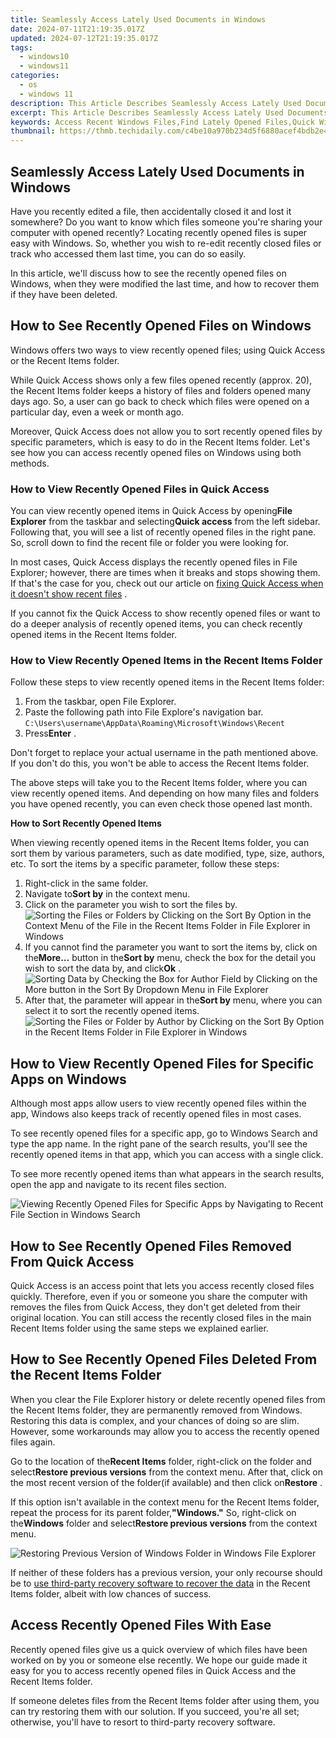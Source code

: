 ```yaml
---
title: Seamlessly Access Lately Used Documents in Windows
date: 2024-07-11T21:19:35.017Z
updated: 2024-07-12T21:19:35.017Z
tags:
  - windows10
  - windows11
categories:
  - os
  - windows 11
description: This Article Describes Seamlessly Access Lately Used Documents in Windows
excerpt: This Article Describes Seamlessly Access Lately Used Documents in Windows
keywords: Access Recent Windows Files,Find Lately Opened Files,Quick Window File Search,Easy Latest Doc Locate,Immediate File Retrieval,Windows Document History,Fast Opened File Finder
thumbnail: https://thmb.techidaily.com/c4be10a970b234d5f6880acef4bdb2e4828d9b824f3ccac5078e8475f10ac115.jpg
---
```


## Seamlessly Access Lately Used Documents in Windows

 Have you recently edited a file, then accidentally closed it and lost it somewhere? Do you want to know which files someone you're sharing your computer with opened recently? Locating recently opened files is super easy with Windows. So, whether you wish to re-edit recently closed files or track who accessed them last time, you can do so easily.

 In this article, we'll discuss how to see the recently opened files on Windows, when they were modified the last time, and how to recover them if they have been deleted.

## How to See Recently Opened Files on Windows

 Windows offers two ways to view recently opened files; using Quick Access or the Recent Items folder.

 While Quick Access shows only a few files opened recently (approx. 20), the Recent Items folder keeps a history of files and folders opened many days ago. So, a user can go back to check which files were opened on a particular day, even a week or month ago.

 Moreover, Quick Access does not allow you to sort recently opened files by specific parameters, which is easy to do in the Recent Items folder. Let's see how you can access recently opened files on Windows using both methods.

### How to View Recently Opened Files in Quick Access

 You can view recently opened items in Quick Access by opening**File Explorer** from the taskbar and selecting**Quick access** from the left sidebar. Following that, you will see a list of recently opened files in the right pane. So, scroll down to find the recent file or folder you were looking for.

 In most cases, Quick Access displays the recently opened files in File Explorer; however, there are times when it breaks and stops showing them. If that's the case for you, check out our article on [fixing Quick Access when it doesn't show recent files](https://www.makeuseof.com/windows-11-fix-quick-access-not-showing-recent-files/) .

 If you cannot fix the Quick Access to show recently opened files or want to do a deeper analysis of recently opened items, you can check recently opened items in the Recent Items folder.

### How to View Recently Opened Items in the Recent Items Folder

 Follow these steps to view recently opened items in the Recent Items folder:

1. From the taskbar, open File Explorer.
2. Paste the following path into File Explore's navigation bar.  
`C:\Users\username\AppData\Roaming\Microsoft\Windows\Recent`
3. Press**Enter** .

 Don't forget to replace your actual username in the path mentioned above. If you don't do this, you won't be able to access the Recent Items folder.

 The above steps will take you to the Recent Items folder, where you can view recently opened items. And depending on how many files and folders you have opened recently, you can even check those opened last month.

**How to Sort Recently Opened Items**

 When viewing recently opened items in the Recent Items folder, you can sort them by various parameters, such as date modified, type, size, authors, etc. To sort the items by a specific parameter, follow these steps:

1. Right-click in the same folder.
2. Navigate to**Sort by** in the context menu.
3. Click on the parameter you wish to sort the files by.  
![Sorting the Files or Folders by Clicking on the Sort By Option in the Context Menu of the File in the Recent Items Folder in File Explorer in Windows](https://static1.makeuseofimages.com/wordpress/wp-content/uploads/2022/10/3-Sorting-the-Files-or-Folders-by-Clicking-on-the-Sort-By-Option-in-the-Context-Menu-of-the-File-in-the-Recent-Items-Folder-in-File-Explorer-in-Windows.jpg)
4. If you cannot find the parameter you want to sort the items by, click on the**More...** button in the**Sort by** menu, check the box for the detail you wish to sort the data by, and click**Ok** .  
![Sorting Data by Checking the Box for Author Field by Clicking on the More button in the Sort By Dropdown Menu in File Explorer](https://static1.makeuseofimages.com/wordpress/wp-content/uploads/2022/10/4-Sorting-Data-by-Checking-the-Box-for-Author-Field-by-Clicking-on-the-More-button-in-the-Sort-By-Dropdown-Menu-in-File-Explorer.jpg)
5. After that, the parameter will appear in the**Sort by** menu, where you can select it to sort the recently opened items.  
![Sorting the Files or Folder by Author by Clicking on the Sort By Option in the Recent Items Folder in File Explorer in Windows](https://static1.makeuseofimages.com/wordpress/wp-content/uploads/2022/10/5-Sorting-the-Files-or-Folder-by-Author-by-Clicking-on-the-Sort-By-Option-in-the-Recent-Items-Folder-in-File-Explorer-in-Windows.jpg)

## How to View Recently Opened Files for Specific Apps on Windows

 Although most apps allow users to view recently opened files within the app, Windows also keeps track of recently opened files in most cases.

 To see recently opened files for a specific app, go to Windows Search and type the app name. In the right pane of the search results, you'll see the recently opened items in that app, which you can access with a single click.

 To see more recently opened items than what appears in the search results, open the app and navigate to its recent files section.

![Viewing Recently Opened Files for Specific Apps by Navigating to Recent File Section in Windows Search](https://static1.makeuseofimages.com/wordpress/wp-content/uploads/2022/10/6-Viewing-Recently-Opened-Files-for-Specific-Apps-by-Navigating-to-Recent-File-Section-in-Windows-Search.jpg)

## How to See Recently Opened Files Removed From Quick Access

 Quick Access is an access point that lets you access recently closed files quickly. Therefore, even if you or someone you share the computer with removes the files from Quick Access, they don't get deleted from their original location. You can still access the recently closed files in the main Recent Items folder using the same steps we explained earlier.

## How to See Recently Opened Files Deleted From the Recent Items Folder

 When you clear the File Explorer history or delete recently opened files from the Recent Items folder, they are permanently removed from Windows. Restoring this data is complex, and your chances of doing so are slim. However, some workarounds may allow you to access the recently opened files again.

 Go to the location of the**Recent Items** folder, right-click on the folder and select**Restore previous versions** from the context menu. After that, click on the most recent version of the folder(if available) and then click on**Restore** .

 If this option isn't available in the context menu for the Recent Items folder, repeat the process for its parent folder,**"Windows."** So, right-click on the**Windows** folder and select**Restore previous versions** from the context menu.

![Restoring Previous Version of Windows Folder in Windows File Explorer](https://static1.makeuseofimages.com/wordpress/wp-content/uploads/2022/10/Restoring-Previous-Version-of-Windows-Folder-in-Windows-File-Explorer.jpg)

 If neither of these folders has a previous version, your only recourse should be to [use third-party recovery software to recover the data](https://www.makeuseof.com/windows-best-data-recovery-tools-guides/) in the Recent Items folder, albeit with low chances of success.

## Access Recently Opened Files With Ease

 Recently opened files give us a quick overview of which files have been worked on by you or someone else recently. We hope our guide made it easy for you to access recently opened files in Quick Access and the Recent Items folder.

 If someone deletes files from the Recent Items folder after using them, you can try restoring them with our solution. If you succeed, you're all set; otherwise, you'll have to resort to third-party recovery software.


<ins class="adsbygoogle"
     style="display:block"
     data-ad-format="autorelaxed"
     data-ad-client="ca-pub-7571918770474297"
     data-ad-slot="1223367746"></ins>



<ins class="adsbygoogle"
     style="display:block"
     data-ad-client="ca-pub-7571918770474297"
     data-ad-slot="8358498916"
     data-ad-format="auto"
     data-full-width-responsive="true"></ins>




